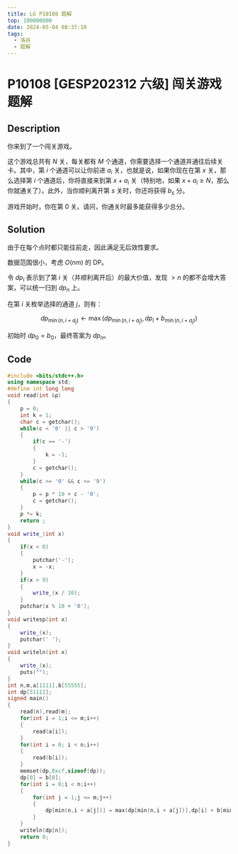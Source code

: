 ```yaml
---
title: LG P10108 题解
top: 100000000
date: 2024-05-04 08:37:10
tags:
  - 洛谷
  - 题解
---
```

<!---->
<!--more-->
# P10108 [GESP202312 六级] 闯关游戏 题解

## Description

你来到了一个闯关游戏。

这个游戏总共有 $N$ 关，每关都有 $M$ 个通道，你需要选择一个通道并通往后续关卡。其中，第 $i$ 个通道可以让你前进 $a_i$ 关，也就是说，如果你现在在第 $x$ 关，那么选择第 $i$ 个通道后，你将直接来到第 $x+a_i$ 关（特别地，如果 $x + a_i \geq N$，那么你就通关了）。此外，当你顺利离开第 $s$ 关时，你还将获得 $b_s$ 分。

游戏开始时，你在第 $0$ 关。请问，你通关时最多能获得多少总分。

## Solution


由于在每个点时都只能往前走，因此满足无后效性要求。

数据范围很小，考虑 $O(nm)$ 的 DP。

令 $dp_{i}$ 表示到了第 $i$ 关（并顺利离开后）的最大价值，发现 $> n$ 的都不会增大答案，可以统一归到 $dp_{n}$ 上。

在第 $i$ 关枚举选择的通道 $j$，则有：

$$
dp_{\min \left (n,i +a_{j} \right)} \gets  \max(dp_{\min \left (n,i +a_{j} \right)},dp_{i} + b_{\min \left (n,i +a_{j} \right)})
$$

初始时 $dp_{0} = b_{0}$，最终答案为 $dp_{n}$。

## Code

```cpp
#include <bits/stdc++.h>
using namespace std;
#define int long long 
void read(int &p)
{
    p = 0;
    int k = 1;
    char c = getchar();
    while(c < '0' || c > '9')
    {
        if(c == '-')
        {
            k = -1;
        }
        c = getchar();
    }
    while(c >= '0' && c <= '9')
    {
        p = p * 10 + c - '0';
        c = getchar();
    }
    p *= k;
    return ;
}
void write_(int x)
{
    if(x < 0)
    {
        putchar('-');
        x = -x;
    }
    if(x > 9)
    {
        write_(x / 10);
    }
    putchar(x % 10 + '0');
}
void writesp(int x)
{
    write_(x);
    putchar(' ');
}
void writeln(int x)
{
    write_(x);
    puts("");
}
int n,m,a[1111],b[55555];
int dp[51111];
signed main()
{
    read(n),read(m);
    for(int i = 1;i <= m;i++)
    {
        read(a[i]);
    }
    for(int i = 0; i < n;i++)
    {
        read(b[i]);
    }
    memset(dp,0xcf,sizeof(dp));
    dp[0] = b[0];
    for(int i = 0;i < n;i++)
    {
        for(int j = 1;j <= m;j++)
        {
            dp[min(n,i + a[j])] = max(dp[min(n,i + a[j])],dp[i] + b[min(n,i + a[j])]);
        }
    }
    writeln(dp[n]);
    return 0;
}
```